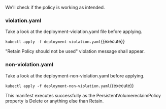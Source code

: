 We'll check if the policy is working as intended.

### violation.yaml
Take a look at the deployment-violation.yaml file before applying.

```kubectl apply -f deployment-violation.yaml```{{execute}}

"Retain Policy should not be used" violation message shall appear.

### non-violation.yaml
Take a look at the deployment-non-violation.yaml before applying.

```kubectl apply -f deployment-non-violation.yaml```{{execute}}

This manifest executes successfully as the PersistentVolumereclaimPolicy property is Delete or anything else than Retain.
